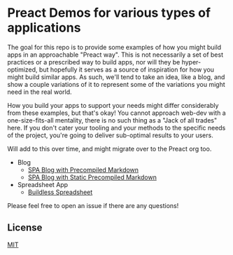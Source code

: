 # Preact Demos for various types of applications

The goal for this repo is to provide some examples of how you might build apps in an approachable "Preact way". This is not necessarily a set of best practices or a prescribed way to build apps, nor will they be hyper-optimized, but hopefully it serves as a source of inspiration for how you might build similar apps. As such, we'll tend to take an idea, like a blog, and show a couple variations of it to represent some of the variations you might need in the real world.

How you build your apps to support your needs might differ considerably from these examples, but that's okay! You cannot approach web-dev with a one-size-fits-all mentality, there is no such thing as a "Jack of all trades" here. If you don't cater your tooling and your methods to the specific needs of the project, you're going to deliver sub-optimal results to your users.

Will add to this over time, and might migrate over to the Preact org too.

- Blog
  - [SPA Blog with Precompiled Markdown](./projects/spa-blog-markdown)
  - [SPA Blog with Static Precompiled Markdown](./projects/spa-blog-static-markdown)
- Spreadsheet App
  - [Buildless Spreadsheet](./projects/buildless-spreadsheet)

Please feel free to open an issue if there are any questions!

## License

[MIT](./LICENSE)
